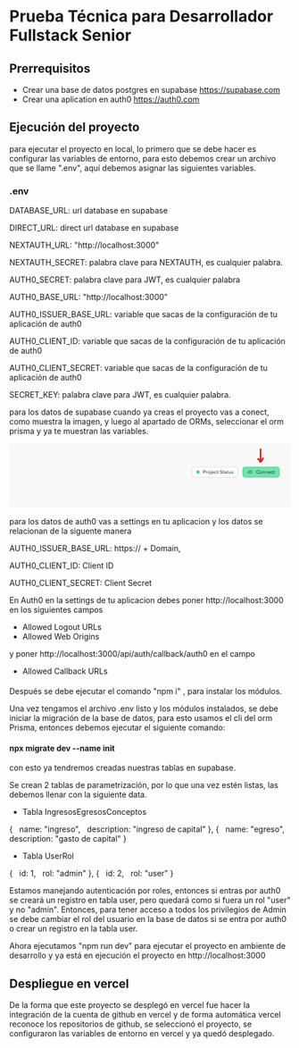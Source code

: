 # Prueba Técnica para Desarrollador Fullstack Senior

## Prerrequisitos
- Crear una base de datos postgres en supabase https://supabase.com
- Crear una aplication en auth0 https://auth0.com

## Ejecución del proyecto
para ejecutar el proyecto en local, lo primero que se debe hacer es configurar las variables de entorno, para esto debemos crear un archivo que se llame ".env", aquí debemos asignar las siguientes variables.

### .env

DATABASE_URL: url database en supabase

DIRECT_URL: direct url database en supabase

NEXTAUTH_URL: "http://localhost:3000"

NEXTAUTH_SECRET: palabra clave para NEXTAUTH, es cualquier palabra.

AUTH0_SECRET: palabra clave para JWT, es cualquier palabra

AUTH0_BASE_URL: "http://localhost:3000"

AUTH0_ISSUER_BASE_URL: variable que sacas de la configuración de tu aplicación de auth0

AUTH0_CLIENT_ID: variable que sacas de la configuración de tu aplicación de auth0

AUTH0_CLIENT_SECRET: variable que sacas de la configuración de tu aplicación de auth0

SECRET_KEY: palabra clave para JWT, es cualquier palabra.

para los datos de supabase cuando ya creas el proyecto vas a conect, como muestra la imagen, y luego al apartado de ORMs, seleccionar el orm prisma y ya te muestran las variables.

![Alt text](image.png)

para los datos de auth0 vas a settings en tu aplicacion y los datos se relacionan de la siguente manera

AUTH0_ISSUER_BASE_URL: https:// + Domain,

AUTH0_CLIENT_ID: Client ID

AUTH0_CLIENT_SECRET: Client Secret

En Auth0 en la settings de tu aplicacion debes poner http://localhost:3000 en los siguientes campos 

- Allowed Logout URLs
- Allowed Web Origins

y poner http://localhost:3000/api/auth/callback/auth0 en el campo 

- Allowed Callback URLs

####

Después se debe ejecutar el comando "npm i" , para instalar los módulos.

Una vez tengamos el archivo .env listo y los módulos instalados, se debe iniciar la migración de la base de datos, para esto usamos el cli del orm Prisma, entonces debemos ejecutar el siguiente comando: 

#### npx migrate dev --name init

con esto ya tendremos creadas nuestras tablas en supabase.

Se crean 2 tablas de parametrización, por lo que una vez estén listas, las debemos llenar con la siguiente data.

- Tabla IngresosEgresosConceptos

{
  name: "ingreso",
  description: "ingreso de capital"
},
{
  name: "egreso",
  description: "gasto de capital"
}

- Tabla UserRol

{
  id: 1,
  rol: "admin"
},
{
  id: 2,
  rol: "user"
}

Estamos manejando autenticación por roles, entonces si entras por auth0 se creará un registro en tabla user, pero quedará como si fuera un rol "user" y no "admin". Entonces, para tener acceso a todos los privilegios de Admin se debe cambiar el rol del usuario en la base de datos si se entra por auth0 o crear un registro en la tabla user.

Ahora ejecutamos "npm run dev" para ejecutar el proyecto en ambiente de desarrollo y ya está en ejecución el proyecto en http://localhost:3000


## Despliegue en vercel

De la forma que este proyecto se desplegó en vercel fue hacer la integración de la cuenta de github en vercel y de forma automática vercel reconoce los repositorios de github, se seleccionó el proyecto, se configuraron las variables de entorno en vercel y ya quedó desplegado.
